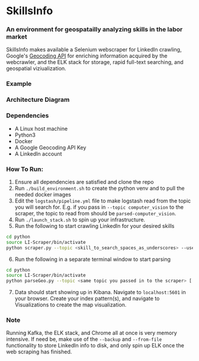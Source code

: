 # SkillsInfo
### An environment for geospatailly analyzing skills in the labor market

SkillsInfo makes available a Selenium webscraper for LinkedIn crawling, Google's [Geocoding API](https://developers.google.com/maps/documentation/geocoding/start) for enriching information acquired by the webcrawler, and the ELK stack for storage, rapid full-text searching, and geospatial viziualization.

### Example

### Architecture Diagram

### Dependencies
- A Linux host machine
- Python3
- Docker
- A Google Geocoding API Key
- A LinkedIn account

### How To Run:
1. Ensure all dependencies are satisfied and clone the repo
2. Run `./build_environment.sh` to create the python venv and to pull the needed docker images
3. Edit the `logstash/pipeline.yml` file to make logstash read from the topic you will search for. E.g. if you pass in `--topic computer_vision` to the scraper, the topic to read from should be `parsed-computer_vision`.
4. Run `./launch_stack.sh` to spin up your infrastructure.
5. Run the following to start crawling LinkedIn for your desired skills
```bash
cd python
source LI-Scraper/bin/activate
python scraper.py --topic <skill_to_search_spaces_as_underscores> --username <your linkedin username> --password <your linkedin pasword> [ --backup (to write to local json file) --limit n (n number of google pages to consider)] 
```
6. Run the following in a separate terminal window to start parsing
```bash
cd python
source LI-Scraper/bin/activate
python parseGeo.py --topic <same topic you passed in to the scraper> [ --from-file (if you're reading from file. Omit if you consume from kafka) ]
```
7. Data should start showing up in Kibana. Navigate to `localhost:5601` in your browser. Create your index pattern(s), and navigate to Visualizations to create the map visualization.

### Note
Running Kafka, the ELK stack, and Chrome all at once is very memory intensive. If need be, make use of the `--backup` and `--from-file` functionality to store LinkedIn info to disk, and only spin up ELK once the web scraping has finished.
